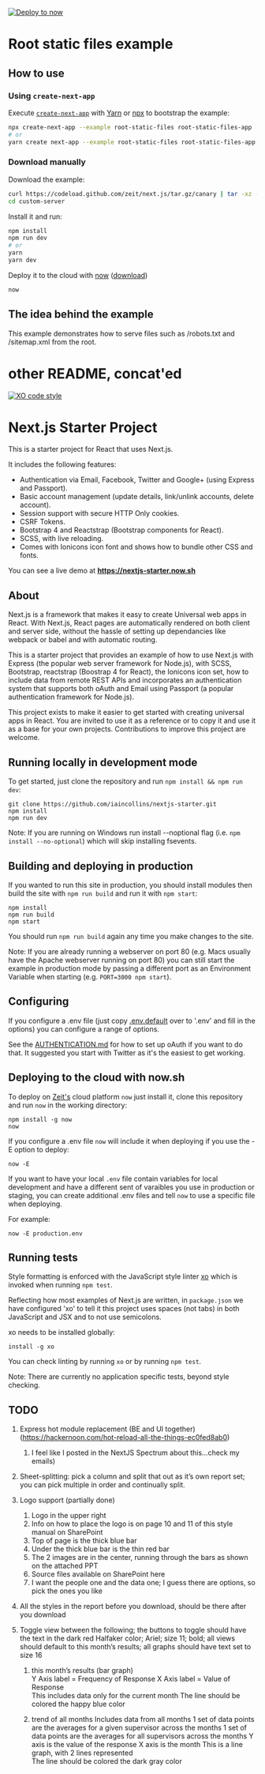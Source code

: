 [![Deploy to now](https://deploy.now.sh/static/button.svg)](https://deploy.now.sh/?repo=https://github.com/zeit/next.js/tree/master/examples/custom-server)

# Root static files example

## How to use

### Using `create-next-app`

Execute [`create-next-app`](https://github.com/segmentio/create-next-app) with [Yarn](https://yarnpkg.com/lang/en/docs/cli/create/) or [npx](https://github.com/zkat/npx#readme) to bootstrap the example:

```bash
npx create-next-app --example root-static-files root-static-files-app
# or
yarn create next-app --example root-static-files root-static-files-app
```

### Download manually

Download the example:

```bash
curl https://codeload.github.com/zeit/next.js/tar.gz/canary | tar -xz --strip=2 next.js-canary/examples/custom-server
cd custom-server
```

Install it and run:

```bash
npm install
npm run dev
# or
yarn
yarn dev
```

Deploy it to the cloud with [now](https://zeit.co/now) ([download](https://zeit.co/download))

```bash
now
```

## The idea behind the example

This example demonstrates how to serve files such as /robots.txt and /sitemap.xml from the root.

# other README, concat'ed

[![XO code style](https://img.shields.io/badge/code_style-XO-5ed9c7.svg)](https://github.com/sindresorhus/xo)

# Next.js Starter Project

This is a starter project for React that uses Next.js.

It includes the following features:

-   Authentication via Email, Facebook, Twitter and Google+ (using Express and Passport).
-   Basic account management (update details, link/unlink accounts, delete account).
-   Session support with secure HTTP Only cookies.
-   CSRF Tokens.
-   Bootstrap 4 and Reactstrap (Bootstrap components for React).
-   SCSS, with live reloading.
-   Comes with Ionicons icon font and shows how to bundle other CSS and fonts.

You can see a live demo at **https://nextjs-starter.now.sh**

## About

Next.js is a framework that makes it easy to create Universal web apps in React. With Next.js, React pages are automatically rendered on both client and server side, without the hassle of setting up dependancies like webpack or babel and with automatic routing.

This is a starter project that provides an example of how to use Next.js with Express (the popular web server framework for Node.js), with SCSS, Bootstrap, reactstrap (Boostrap 4 for React), the Ionicons icon set, how to include data from remote REST APIs and incorporates an authentication system that supports both oAuth and Email using Passport (a popular authentication framework for Node.js).

This project exists to make it easier to get started with creating universal apps in React. You are invited to use it as a reference or to copy it and use it as a base for your own projects. Contributions to improve this project are welcome.

## Running locally in development mode

To get started, just clone the repository and run `npm install && npm run dev`:

    git clone https://github.com/iaincollins/nextjs-starter.git
    npm install
    npm run dev

Note: If you are running on Windows run install --noptional flag (i.e. `npm install --no-optional`) which will skip installing fsevents.

## Building and deploying in production

If you wanted to run this site in production, you should install modules then build the site with `npm run build` and run it with `npm start`:

    npm install
    npm run build
    npm start

You should run `npm run build` again any time you make changes to the site.

Note: If you are already running a webserver on port 80 (e.g. Macs usually have the Apache webserver running on port 80) you can still start the example in production mode by passing a different port as an Environment Variable when starting (e.g. `PORT=3000 npm start`).

## Configuring

If you configure a .env file (just copy [.env.default](https://github.com/iaincollins/nextjs-starter/blob/master/.env.default) over to '.env' and fill in the options) you can configure a range of options.

See the [AUTHENTICATION.md](https://github.com/iaincollins/nextjs-starter/blob/master/AUTHENTICATION.md) for how to set up oAuth if you want to do that. It suggested you start with Twitter as it's the easiest to get working.

## Deploying to the cloud with now.sh

To deploy on [Zeit's](https://zeit.co) cloud platform `now` just install it, clone this repository and run `now` in the working directory:

    npm install -g now
    now

If you configure a .env file `now` will include it when deploying if you use the -E option to deploy:

    now -E

If you want to have your local `.env` file contain variables for local development and have a different sent of varaibles you use in production or staging, you can create additional .env files and tell `now` to use a specific
file when deploying.

For example:

    now -E production.env

## Running tests

Style formatting is enforced with the JavaScript style linter [xo](https://github.com/sindresorhus/xo) which is invoked when running `npm test`.

Reflecting how most examples of Next.js are written, in `package.json` we have configured 'xo' to tell it this project uses spaces (not tabs) in both JavaScript and JSX and to not use semicolons.

xo needs to be installed globally:

    install -g xo

You can check linting by running `xo` or by running `npm test`.

Note: There are currently no application specific tests, beyond style checking.

## TODO

1. Express hot module replacement (BE and UI together) (https://hackernoon.com/hot-reload-all-the-things-ec0fed8ab0)

    1. I feel like I posted in the NextJS Spectrum about this...check my emails)

2. Sheet-splitting: pick a column and split that out as it’s own report set; you can pick multiple in order and continually split.
3. Logo support (partially done)

    1. Logo in the upper right
    2. Info on how to place the logo is on page 10 and 11 of this style manual on SharePoint
    3. Top of page is the thick blue bar
    4. Under the thick blue bar is the thin red bar
    5. The 2 images are in the center, running through the bars as shown on the attached PPT
    6. Source files available on SharePoint here
    7. I want the people one and the data one; I guess there are options, so pick the ones you like

4. All the styles in the report before you download, should be there after you download
5. Toggle view between the following; the buttons to toggle should have the text in the dark red Halfaker color; Ariel; size 11; bold; all views should default to this month’s results; all graphs should have text set to size 16

    1. this month’s results (bar graph)  
       Y Axis label = Frequency of Response
       X Axis label = Value of Response  
       This includes data only for the current month
       The line should be colored the happy blue color

    2. trend of all months
       Includes data from all months
       1 set of data points are the averages for a given supervisor across the months
       1 set of data points are the averages for all supervisors across the months
       Y axis is the value of the response
       X axis is the month
       This is a line graph, with 2 lines represented  
       The line should be colored the dark gray color
